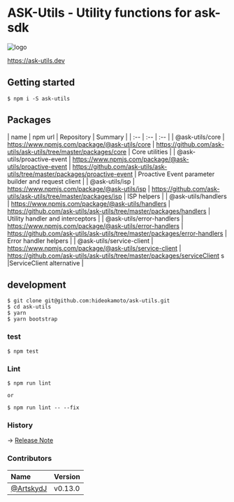 # ASK-Utils - Utility functions for ask-sdk
![logo](https://ask-utils.dev/static/9cbabc261164aba75a5d7e32d0e53371/8a651/youtube_profile_image.png)

https://ask-utils.dev

## Getting started

```
$ npm i -S ask-utils
```

## Packages

 | name | npm url | Repository | Summary | 
 | :-- | :-- | :-- | 
 | @ask-utils/core | https://www.npmjs.com/package/@ask-utils/core | https://github.com/ask-utils/ask-utils/tree/master/packages/core | Core utilities | 
 | @ask-utils/proactive-event | https://www.npmjs.com/package/@ask-utils/proactive-event | https://github.com/ask-utils/ask-utils/tree/master/packages/proactive-event | Proactive Event parameter builder and request client | 
 | @ask-utils/isp | https://www.npmjs.com/package/@ask-utils/isp | https://github.com/ask-utils/ask-utils/tree/master/packages/isp | ISP helpers | 
 | @ask-utils/handlers | https://www.npmjs.com/package/@ask-utils/handlers | https://github.com/ask-utils/ask-utils/tree/master/packages/handlers | Utility handler and interceptors | 
 | @ask-utils/error-handlers | https://www.npmjs.com/package/@ask-utils/error-handlers | https://github.com/ask-utils/ask-utils/tree/master/packages/error-handlers | Error handler helpers | 
 | @ask-utils/service-client | https://www.npmjs.com/package/@ask-utils/service-client | https://github.com/ask-utils/ask-utils/tree/master/packages/serviceClient s |ServiceClient alternative | 



## development

```
$ git clone git@github.com:hideokamoto/ask-utils.git
$ cd ask-utils
$ yarn
$ yarn bootstrap
```

### test

```
$ npm test
```

### Lint

```
$ npm run lint

or

$ npm run lint -- --fix
```

### History
-> [Release Note](https://github.com/ask-utils/ask-utils/releases)


### Contributors

 | Name | Version | 
 | :-- | :-- | 
 | [@ArtskydJ](https://github.com/ArtskydJ) | v0.13.0 | 
